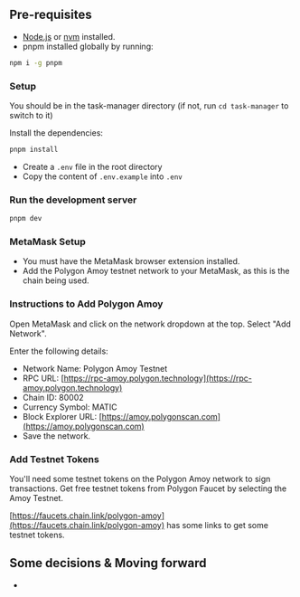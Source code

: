 ## Pre-requisites

- [Node.js](https://nodejs.org/) or [nvm](https://github.com/nvm-sh/nvm) installed.
- pnpm installed globally by running:

```bash
npm i -g pnpm
````
### Setup

You should be in the task-manager directory (if not, run  `cd task-manager` to switch to it)

Install the dependencies:
```bash
pnpm install
```
- Create a `.env` file in the root directory
- Copy the content of `.env.example` into `.env`

### Run the development server

```bash
pnpm dev
```

### MetaMask Setup

- You must have the MetaMask browser extension installed.
- Add the Polygon Amoy testnet network to your MetaMask, as this is the chain being used.

### Instructions to Add Polygon Amoy

Open MetaMask and click on the network dropdown at the top.
Select "Add Network".

Enter the following details:

- Network Name: Polygon Amoy Testnet
- RPC URL: [https://rpc-amoy.polygon.technology](https://rpc-amoy.polygon.technology)
- Chain ID: 80002
- Currency Symbol: MATIC
- Block Explorer URL: [https://amoy.polygonscan.com](https://amoy.polygonscan.com)
- Save the network.

### Add Testnet Tokens
You'll need some testnet tokens on the Polygon Amoy network to sign transactions.
Get free testnet tokens from Polygon Faucet by selecting the Amoy Testnet.

[https://faucets.chain.link/polygon-amoy](https://faucets.chain.link/polygon-amoy) has some links to get some testnet tokens.


## Some decisions & Moving forward

- 
